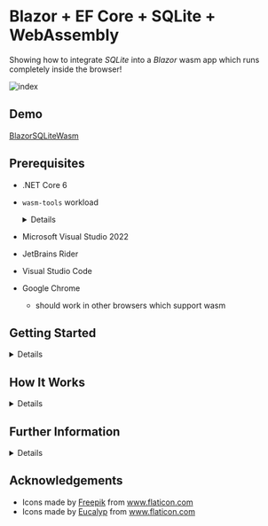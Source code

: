 # Blazor + EF Core + SQLite + WebAssembly

Showing how to integrate _SQLite_ into a _Blazor_ wasm app which runs completely
inside the browser!

![index](index.png)

## Demo
[BlazorSQLiteWasm](https://trevordarcyevans.github.io/BlazorSQLiteWasm/)

## Prerequisites
* .NET Core 6
* `wasm-tools` workload
  <details>
  
    ```bash
    $ sudo dotnet workload install wasm-tools
    ```
  </details>

* Microsoft Visual Studio 2022
* JetBrains Rider
* Visual Studio Code
* Google Chrome
  * should work in other browsers which support wasm

## Getting Started

<details>

### Building

```bash
$ git clone https://github.com/TrevorDArcyEvans/BlazorSQLiteWasm.git
$ cd BlazorSQLiteWasm
$ dotnet build
$ dotnet run
```
open [BlazorSQLiteWasm](http://localhost:5000)

### Debugging
* open _BlazorSQLiteWasm.sln_ in _Visual Studio 2022_
* _F5_ to run will open a browser and load wasm

Debugging _should_ also work with the latest _JetBrains Rider_

</details>

## How It Works

<details>

This project is largely based on demo code from [BlazeOrbital](https://github.com/SteveSandersonMS/BlazeOrbital)
and requires a number of coordinated and cooperating parts.

### C# .NET
* application code
* Entity Framework Core
* EF Core SQlite provider

is all compiled into the final wasm file.

### Javascript
A small piece of [helper code](./wwwroot/dbstorage.js) is required to create an _SQLite_ database file in the browser.
This is called from C# application code via .NET-javascript interop, _IJSRuntime_.  The database file is created on a
per-user basis and is persistent between browser sessions.
<p/>

![sqlite-storage](sqlite-storage.png)

There is some additional code:

```javascript
    setInterval(() => {
      const path = `/${filename}`;
      if (FS.analyzePath(path).exists) {
        const mtime = FS.stat(path).mtime;
        if (mtime.valueOf() !== lastModifiedTime.valueOf()) {
          lastModifiedTime = mtime;
          const data = FS.readFile(path);
          db.result.transaction('Files', 'readwrite').objectStore('Files').put(data, 'file');
        }
      }
    }, 1000);
```

which runs every second.  This is an artefact from the original [BlazeOrbital](https://github.com/SteveSandersonMS/BlazeOrbital)
project which required the data to be synchronised every second; and is not required for this example.

### SQLite
_SQLite_ driver is provided by _SQLitePCLRaw.bundle_e_sqlite3_ nuget package and is linked
into the final wasm file.

### Schema updates
If more properties are added to _Car_ class, the application will throw EF Core exception.  This is because the class and
and underlying database schema are now mismatched.  The database needs to be rebuilt and, during testing and development, 
this can be done by running:

```csharp
await db.Database.EnsureDeletedAsync();
await db.Database.EnsureCreatedAsync();
```

For production, you could follow the guide
[here](https://docs.microsoft.com/en-us/ef/core/managing-schemas/migrations/applying?tabs=dotnet-core-cli#apply-migrations-at-runtime)

### Publishing
There are several workarounds required to successfully publish this:
* various options for _emscripten_
  * `AllowUnsafeBlocks`
  * `EmccExtraLDFlags`
* force all types to be included in wasm file
  * [ [.NET 6] Migrate API - Could not find method 'AddYears' on type 'System.DateOnly'](https://github.com/dotnet/efcore/issues/26860)

Once published, it can be served by any webserver capable of serving static content
eg python test server

```bash
$ dotnet publish
$ cd cd bin/Debug/net6.0/publish/wwwroot/
$ python3 -m http.server
```

 open [BlazorSQLiteWasm](http://localhost:8000)

Note that there are specific workarounds in [index.html](wwwroot/index.html) for
hosting on GitHub.io pages

</details>

## Further Information

<details>

* [BlazeOrbital](https://github.com/SteveSandersonMS/BlazeOrbital)
* [`WasmBuildNative`](https://github.com/dotnet/AspNetCore.Docs/issues/24443)
* [webassembly native dependencies](https://docs.microsoft.com/en-us/aspnet/core/blazor/webassembly-native-dependencies?view=aspnetcore-6.0)
* [Uno Platform based SQLitePCLRaw provider for WebAssembly](https://github.com/unoplatform/Uno.SQLitePCLRaw.Wasm)
* [How do I call SQLitePCL.Batteries.Init().?](https://stackoverflow.com/questions/50746465/how-do-i-call-sqlitepcl-batteries-init)
* [SQLite-net](https://github.com/praeclarum/sqlite-net)
* [Sqlite database for WebAssembly](https://github.com/unoplatform/Uno.Samples/tree/master/UI/SQLiteSample)
* [sqlite](https://github.com/cloudmeter/sqlite)
* [emscripten](https://emscripten.org/)

</details>

## Acknowledgements
* <div>Icons made by <a href="https://www.freepik.com" title="Freepik">Freepik</a> from <a href="https://www.flaticon.com/" title="Flaticon">www.flaticon.com</a></div>
* <div>Icons made by <a href="https://www.flaticon.com/authors/eucalyp" title="Eucalyp">Eucalyp</a> from <a href="https://www.flaticon.com/" title="Flaticon">www.flaticon.com</a></div>

